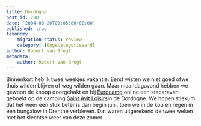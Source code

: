 ```yaml
---
title: Dordogne
post_id: 790
date: '2004-08-20T09:05:00+00:00'
published: true
taxonomy:
    migration-status: review
    category: [Ongecategoriseerd]
author: Robert van Bregt
metadata:
    author: Robert van Bregt
---
```

Binnenkort heb ik twee weekjes vakantie. Eerst wisten we niet goed ofwe thuis wilden blijven of weg wilden gaan. Maar maandagavond hebben we gewoon de knoop doorgehakt en bij [Eurocamp](https://web.archive.org/web/20050207104934/http://www.eurocamp.nl/) online een stacaravan geboekt op de camping [Saint Avit Loisirs](https://web.archive.org/web/20050207104934/http://www.saint-avit-loisirs.com/)in de Dordogne. We hopen stiekum dat het weer een stuk beter is dan begin juni, toen we in de kou en regen in een bungalow in Drenthe verbleven. Dat waren uitgerekend de twee weken met het slechtse weer van deze zomer.